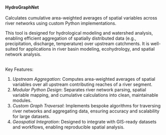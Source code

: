 **HydroGraphNet**\
\
Calculates cumulative area-weighted averages of spatial variables across river networks using custom Python implementations.

This tool is designed for hydrological modeling and watershed analysis, enabling efficient aggregation of spatially distributed data (e.g., precipitation, discharge, temperature) over upstream catchments. It is well-suited for applications in river basin modeling, ecohydrology, and spatial network analysis.

\
Key Features:
1. *Upstream Aggregation*: Computes area-weighted averages of spatial variables over all upstream contributing reaches of a river segment.
2. *Modular Python Design*: Separates river network parsing, spatial variable mapping, and cumulative calculations into clean, maintainable modules.
3. *Custom Graph Traversal*: Implements bespoke algorithms for traversing river networks and aggregating data, ensuring accuracy and scalability for large datasets.
4. *Geospatial Integration*: Designed to integrate with GIS-ready datasets and workflows, enabling reproducible spatial analysis.

